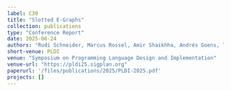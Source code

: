 ```yaml
---
label: C30
title: "Slotted E-Graphs"
collection: publications
type: "Conference Report"
date: 2025-06-24
authors: "Rudi Schneider, Marcus Rossel, Amir Shaikhha, Andrés Goens, Thomas Koehler, and Michel Steuwer"
short-venue: PLDI
venue: "Symposium on Programming Language Design and Implementation"
venue-url: "https://pldi25.sigplan.org"
paperurl: '/files/publications/2025/PLDI-2025.pdf'
projects: []
---
```


